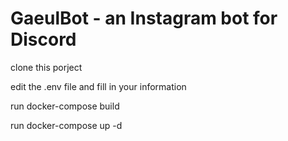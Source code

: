 # GaeulBot - an Instagram bot for Discord

clone this porject

edit the .env file and fill in your information

run docker-compose build

run docker-compose up -d
